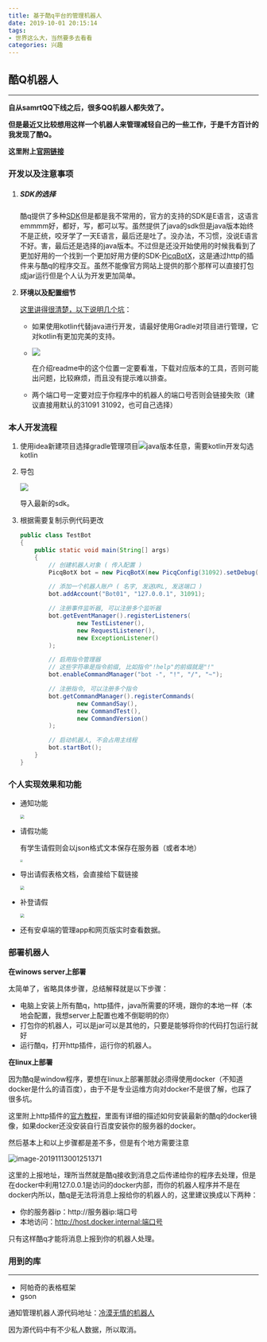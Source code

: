 ```yaml
---
title: 基于酷q平台的管理机器人
date: 2019-10-01 20:15:14
tags:
- 世界这么大，当然要多去看看
categories: 兴趣
---
```


## 酷Q机器人

***********************

**自从samrtQQ下线之后，很多QQ机器人都失效了。**

**但是最近又比较想用这样一个机器人来管理减轻自己的一些工作，于是千方百计的我发现了酷Q。**

**这里附上[官网链接](https://cqp.cc/)**

### 开发以及注意事项
1. ##### SDK的选择

   酷q提供了多种[SDK](https://cqp.cc/t/15124)但是都是我不常用的，官方的支持的SDK是E语言，这语言emmmm好，都好，写，都可以写。虽然提供了java的sdk但是java版本始终不是正统，咬牙学了一天E语言，最后还是吐了。没办法，不习惯，没说E语言不好。害，最后还是选择的java版本。不过但是还没开始使用的时候我看到了更加好用的一个找到一个更加好用方便的SDK-[PicqBotX](https://github.com/HyDevelop/PicqBotX)，这是通过http的插件来与酷q的程序交互。虽然不能像官方网站上提供的那个那样可以直接打包成jar运行但是个人认为开发更加简单。

2. **环境以及配置细节**

   [这里讲得很清楚，以下说明几个坑](https://github.com/HyDevelop/PicqBotX)：

   * 如果使用kotlin代替java进行开发，请最好使用Gradle对项目进行管理，它对kotlin有更加完美的支持。

   * ![](基于酷q平台的管理机器人/酷q配置坏境的注意事项.jpg)

     在介绍readme中的这个位置一定要看准，下载对应版本的工具，否则可能出问题，比较麻烦，而且没有提示难以排查。

   * 两个端口号一定要对应于你程序中的机器人的端口号否则会链接失败（建议直接用默认的31091 31092，也可自己选择）



### 本人开发流程

1. 使用idea新建项目选择gradle管理项目![](基于酷q平台的管理机器人/idea新建项目.png)java版本任意，需要kotlin开发勾选kotlin

2. 导包

   ![](基于酷q平台的管理机器人/导包.png)

   导入最新的sdk。

3. 根据需要复制示例代码更改

   ```java
   public class TestBot
   {
       public static void main(String[] args)
       {
           // 创建机器人对象 ( 传入配置 )
           PicqBotX bot = new PicqBotX(new PicqConfig(31092).setDebug(true));
   
           // 添加一个机器人账户 ( 名字, 发送URL, 发送端口 )
           bot.addAccount("Bot01", "127.0.0.1", 31091);
   
           // 注册事件监听器, 可以注册多个监听器
           bot.getEventManager().registerListeners(
                   new TestListener(), 
                   new RequestListener(),
                   new ExceptionListener()
           );
   
           // 启用指令管理器
           // 这些字符串是指令前缀, 比如指令"!help"的前缀就是"!"
           bot.enableCommandManager("bot -", "!", "/", "~");
   
           // 注册指令, 可以注册多个指令
           bot.getCommandManager().registerCommands(
                   new CommandSay(),
                   new CommandTest(),
                   new CommandVersion()
           );
   
           // 启动机器人, 不会占用主线程
           bot.startBot();
       }
   }
   ```



### 个人实现效果和功能

- 通知功能

  <img src="基于酷q平台的管理机器人/通知.jpg" style="zoom:50%;" />

- 请假功能

  有学生请假则会以json格式文本保存在服务器（或者本地）

  <img src="基于酷q平台的管理机器人/请假.jpg" style="zoom: 33%;" />

- 导出请假表格文档，会直接给下载链接

  <img src="基于酷q平台的管理机器人/请假文档.jpg" style="zoom: 50%;" />

- 补登请假

  <img src="基于酷q平台的管理机器人/补登请假.jpg" style="zoom: 50%;" />

- 还有安卓端的管理app和网页版实时查看数据。



### 部署机器人

**在winows server上部署**

太简单了，省略具体步骤，总结解释就是以下步骤：

* 电脑上安装上所有酷q，http插件，java所需要的环境，跟你的本地一样（本地会配置，我想server上配置也难不倒聪明的你）
* 打包你的机器人，可以是jar可以是其他的，只要是能够将你的代码打包运行就好
* 运行酷q，打开http插件，运行你的机器人。

**在linux上部署**

因为酷q是window程序，要想在linux上部署那就必须得使用docker（不知道docker是什么的请百度），由于不是专业运维方向对docker不是很了解，也踩了很多坑。

这里附上http插件的[官方教程](https://cqhttp.cc/docs)，里面有详细的描述如何安装最新的酷q的docker镜像，如果docker还没安装自行百度安装你的服务器的docker。

然后基本上和以上步骤都是差不多，但是有个地方需要注意

![image-20191113001251371](%E5%9F%BA%E4%BA%8E%E9%85%B7q%E5%B9%B3%E5%8F%B0%E7%9A%84%E7%AE%A1%E7%90%86%E6%9C%BA%E5%99%A8%E4%BA%BA/image-20191113001251371.png)

这里的上报地址，理所当然就是酷q接收到消息之后传递给你的程序去处理，但是在docker中利用127.0.0.1是访问的docker内部，而你的机器人程序并不是在docker内所以，酷q是无法将消息上报给你的机器人的，这里建议换成以下两种：

* 你的服务器ip：http://服务器ip:端口号
* 本地访问：http://host.docker.internal:端口号

只有这样酷q才能将消息上报到你的机器人处理。

### 用到的库

*********************************

* 阿帕奇的表格框架
* gson

通知管理机器人源代码地址：[冷漠无情的机器人]()

因为源代码中有不少私人数据，所以取消。

